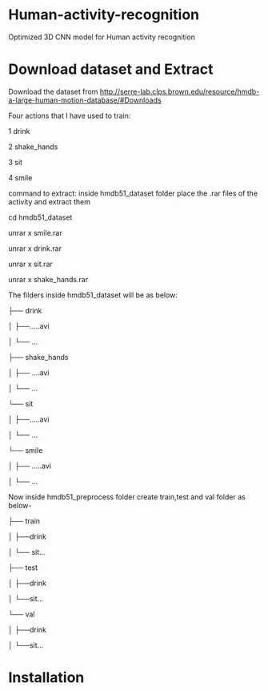 # Human-activity-recognition
Optimized 3D CNN model for Human activity recognition
# Download dataset and Extract

Download the dataset from http://serre-lab.clps.brown.edu/resource/hmdb-a-large-human-motion-database/#Downloads

Four actions that I have used to train:

1 drink

2 shake_hands

3 sit

4 smile

command to extract: inside hmdb51_dataset folder place the .rar files of the activity and extract them

cd hmdb51_dataset

unrar x smile.rar

unrar x drink.rar

unrar x sit.rar

unrar x shake_hands.rar

The filders inside hmdb51_dataset will be as below:

├── drink

│   ├──.....avi

│   └── ...

├── shake_hands

│   ├── ....avi

│   └── ...

└── sit

│   ├──.....avi

│   └── ...

└── smile

│   ├── .....avi

│   └── ...

Now inside hmdb51_preprocess folder create train,test and val folder as below-

├── train

│   ├──drink

│   └── sit...

├── test

│   ├──drink

│   └──sit...

└── val

│   ├──drink

│   └──sit...

# Installation



